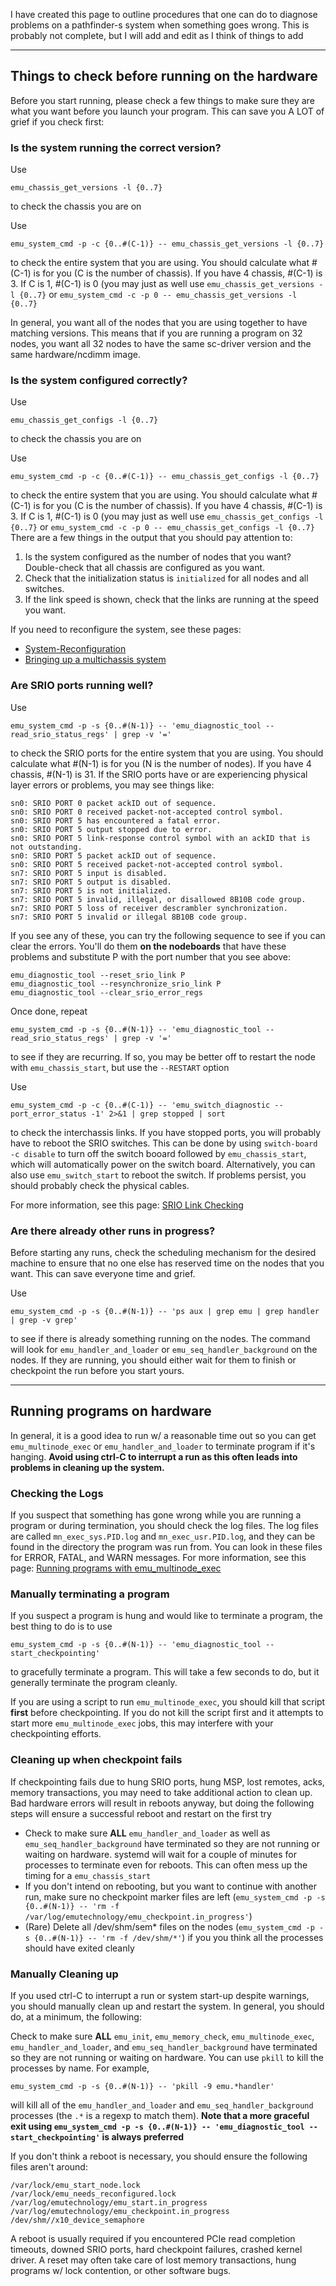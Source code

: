 I have created this page to outline procedures that one can do to diagnose problems on a pathfinder-s system when something goes wrong.  This is probably not complete, but I will add and edit as I think of things to add

***

## Things to check before running on the hardware

Before you start running, please check a few things to make sure they are what you want before you launch your program.  This can save you A LOT of grief if you check first:

### Is the system running the correct version?
Use 
```
emu_chassis_get_versions -l {0..7}
```
to check the chassis you are on

Use
```
emu_system_cmd -p -c {0..#(C-1)} -- emu_chassis_get_versions -l {0..7}
```
to check the entire system that you are using.  You should calculate what #(C-1) is for you (C is the number of chassis).  If you have 4 chassis, #(C-1) is 3.  If C is 1, #(C-1) is 0 (you may just as well use `emu_chassis_get_versions -l {0..7}` or `emu_system_cmd -c -p 0 -- emu_chassis_get_versions -l {0..7}`

In general, you want all of the nodes that you are using together to have matching versions. This means that if you are running a program on 32 nodes, you want all 32 nodes to have the same sc-driver version and the same hardware/ncdimm image. 

### Is the system configured correctly?
Use
```
emu_chassis_get_configs -l {0..7}
```
to check the chassis you are on

Use

```
emu_system_cmd -p -c {0..#(C-1)} -- emu_chassis_get_configs -l {0..7}
```
to check the entire system that you are using.  You should calculate what #(C-1) is for you (C is the number of chassis).  If you have 4 chassis, #(C-1) is 3.  If C is 1, #(C-1) is 0 (you may just as well use `emu_chassis_get_configs -l {0..7}` or `emu_system_cmd -c -p 0 -- emu_chassis_get_configs -l {0..7}`
There are a few things in the output that you should pay attention to: 
1. Is the system configured as the number of nodes that you want? Double-check that all chassis are configured as you want. 
2. Check that the initialization status is `initialized` for all nodes and all switches. 
3. If the link speed is shown, check that the links are running at the speed you want. 

If you need to reconfigure the system, see these pages:   
- [System-Reconfiguration](https://github.com/gt-crnch-rg/read-the-docs/blob/main/docs/lucata/system_reconfig.md) 
- [Bringing up a multichassis system](https://github.com/gt-crnch-rg/read-the-docs/blob/main/docs/lucata/multichassis_start.md)

### Are SRIO ports running well?
Use
```
emu_system_cmd -p -s {0..#(N-1)} -- 'emu_diagnostic_tool --read_srio_status_regs' | grep -v '='
```
to check the SRIO ports for the entire system that you are using.  You should calculate what #(N-1) is for you (N is the number of nodes).  If you have 4 chassis, #(N-1) is 31. If the SRIO ports have or are experiencing physical layer errors or problems, you may see things like:

```
sn0: SRIO PORT 0 packet ackID out of sequence.                                                                                                                  
sn0: SRIO PORT 0 received packet-not-accepted control symbol.                                                                                                   
sn0: SRIO PORT 5 has encountered a fatal error.
sn0: SRIO PORT 5 output stopped due to error.
sn0: SRIO PORT 5 link-response control symbol with an ackID that is not outstanding.
sn0: SRIO PORT 5 packet ackID out of sequence.
sn0: SRIO PORT 5 received packet-not-accepted control symbol.
sn7: SRIO PORT 5 input is disabled.
sn7: SRIO PORT 5 output is disabled.
sn7: SRIO PORT 5 is not initialized.
sn7: SRIO PORT 5 invalid, illegal, or disallowed 8B10B code group.
sn7: SRIO PORT 5 loss of receiver descrambler synchronization.
sn7: SRIO PORT 5 invalid or illegal 8B10B code group.
```

If you see any of these, you can try the following sequence to see if you can clear the errors.  You'll do them **on the nodeboards** that have these problems and substitute P with the port number that you see above:

```
emu_diagnostic_tool --reset_srio_link P
emu_diagnostic_tool --resynchronize_srio_link P
emu_diagnostic_tool --clear_srio_error_regs
```

Once done, repeat
```
emu_system_cmd -p -s {0..#(N-1)} -- 'emu_diagnostic_tool --read_srio_status_regs' | grep -v '='
```
to see if they are recurring.  If so, you may be better off to restart the node with `emu_chassis_start`, but use the `--RESTART` option

Use
```
emu_system_cmd -p -c {0..#(C-1)} -- 'emu_switch_diagnostic --port_error_status -1' 2>&1 | grep stopped | sort
```
to check the interchassis links.  If you have stopped ports, you will probably have to reboot the SRIO switches.  This can be done by using `switch-board -c disable` to turn off the switch booard followed by `emu_chassis_start`, which will automatically power on the switch board.  Alternatively, you can also use `emu_switch_start` to reboot the switch.  If problems persist, you should probably check the physical cables.

For more information, see this page: [SRIO Link Checking](https://github.com/gt-crnch-rg/read-the-docs/blob/main/docs/lucata/check_srio.md)

### Are there already other runs in progress?

Before starting any runs, check the scheduling mechanism for the desired machine to ensure that no one else has reserved time on the nodes that you want. 
This can save everyone time and grief. 

Use
```
emu_system_cmd -p -s {0..#(N-1)} -- 'ps aux | grep emu | grep handler | grep -v grep'
```
to see if there is already something running on the nodes.  The command will look for `emu_handler_and_loader` or `emu_seq_handler_background` on the nodes.  If they are running, you should either wait for them to finish or checkpoint the run before you start yours.

***

## Running programs on hardware

In general, it is a good idea to run w/ a reasonable time out so you can get `emu_multinode_exec` or `emu_handler_and_loader` to terminate program if it's hanging.  **Avoid using ctrl-C to interrupt a run as this often leads into problems in cleaning up the system.**

### Checking the Logs 
If you suspect that something has gone wrong while you are running a program or during termination, you should check the log files. 
The log files are called `mn_exec_sys.PID.log` and `mn_exec_usr.PID.log`, and they can be found in the directory the program was run from. 
You can look in these files for ERROR, FATAL, and WARN messages. 
For more information, see this page: [Running programs with emu_multinode_exec](https://github.com/gt-crnch-rg/read-the-docs/blob/main/docs/lucata/emu_multinode_exec.md)

### Manually terminating a program

If you suspect a program is hung and would like to terminate a program, the best thing to do is to use
```
emu_system_cmd -p -s {0..#(N-1)} -- 'emu_diagnostic_tool --start_checkpointing'
```
to gracefully terminate a program.  This will take a few seconds to do, but it generally terminate the program cleanly.

If you are using a script to run `emu_multinode_exec`, you should kill that script **first** before checkpointing.
If you do not kill the script first and it attempts to start more `emu_multinode_exec` jobs, this may interfere with your checkpointing efforts. 

### Cleaning up when checkpoint fails

If checkpointing fails due to hung SRIO ports, hung MSP, lost remotes, acks, memory transactions, you may need to take additional action to clean up.  Bad hardware errors will result in reboots anyway, but doing the following steps will ensure a successful reboot and restart on the first try
* Check to make sure **ALL** `emu_handler_and_loader` as well as `emu_seq_handler_background` have terminated so they are not running or waiting on hardware.  systemd will wait for a couple of minutes for processes to terminate even for reboots.  This can often mess up the timing for a `emu_chassis_start` 
* If you don't intend on rebooting, but you want to continue with another run, make sure no checkpoint marker files are left (`emu_system_cmd -p -s {0..#(N-1)} -- 'rm -f /var/log/emutechnology/emu_checkpoint.in_progress'`)
* (Rare) Delete all /dev/shm/sem* files on the nodes (`emu_system_cmd -p -s {0..#(N-1)} -- 'rm -f /dev/shm/*'`) if you you think all the processes should have exited cleanly

### Manually Cleaning up

If you used ctrl-C to interrupt a run or system start-up despite warnings, you should manually clean up and restart the system.  In general, you should do, at a minimum, the following:

Check to make sure **ALL** `emu_init`, `emu_memory_check`, `emu_multinode_exec`, `emu_handler_and_loader`, and `emu_seq_handler_background` have terminated so they are not running or waiting on hardware. You can use `pkill` to kill the processes by name.  For example,
```
emu_system_cmd -p -s {0..#(N-1)} -- 'pkill -9 emu.*handler'
```
will kill all of the `emu_handler_and_loader` and `emu_seq_handler_background` processes (the `.*` is a regexp to match them).  **Note that a more graceful exit using `emu_system_cmd -p -s {0..#(N-1)} -- 'emu_diagnostic_tool --start_checkpointing'` is always preferred**

If you don't think a reboot is necessary, you should ensure the following files aren't around:
```
/var/lock/emu_start_node.lock
/var/lock/emu_needs_reconfigured.lock
/var/log/emutechnology/emu_start.in_progress
/var/log/emutechnology/emu_checkpoint.in_progress
/dev/shm//x10_device_semaphore
```
A reboot is usually required if you encountered PCIe read completion timeouts, downed SRIO ports, hard checkpoint failures, crashed kernel driver.  A reset may often take care of lost memory transactions, hung programs w/ lock contention, or other software bugs.
